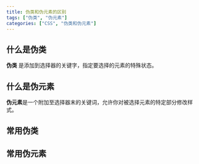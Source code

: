 ```yaml
---
title: 伪类和伪元素的区别
tags: ["伪类", "伪元素"]
categories: ["CSS", "伪类和伪元素"]
---
```


<!--more-->

## 什么是伪类

**伪类** 是添加到选择器的关键字，指定要选择的元素的特殊状态。 

## 什么是伪元素

**伪元素**是一个附加至选择器末的关键词，允许你对被选择元素的特定部分修改样式。 

## 常用伪类

## 常用伪元素